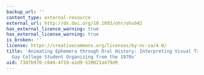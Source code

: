 ```yaml
---
backup_url: ''
content_type: external-resource
external_url: http://dx.doi.org/10.1093/ohr/ohs042
has_external_licence_warning: true
has_external_license_warning: true
is_broken: ''
license: https://creativecommons.org/licenses/by-nc-sa/4.0/
title: 'Animating Ephemera through Oral History: Interpreting Visual Traces of California
  Gay College Student Organizing from the 1970s'
uid: 7307b970-c044-4f19-a1d9-539021a479d9
---
```

